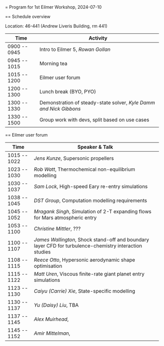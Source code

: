= Program for 1st Eilmer Workshop, 2024-07-10

== Schedule overview

Location: 46-441 (Andrew Liveris Building, rm 441)

| Time           |  Activity                           |
| -------------- | ----------------------------------- |
| 0900 -- 0945   | Intro to Eilmer 5, *Rowan Gollan*   |
| 0945 -- 1015   | Morning tea                         |
| 1015 -- 1200   | Eilmer user forum                   |
| 1200 -- 1300   | Lunch break (BYO, PYO)              |
| 1300 -- 1330   | Demonstration of steady-state solver, *Kyle Damm and Nick Gibbons* |
| 1330 -- 1500   | Group work with devs, split based on use cases |

== Eilmer user forum

| Time           |  Speaker & Talk                     |
| -------------- | ----------------------------------- |
| 1015 -- 1022   | *Jens Kunze*, Supersonic propellers |
| 1023 -- 1030   | *Rob Watt*, Thermochemical non-equilibrium modelling         |
| 1030 -- 1037   | *Sam Lock*, High-speed Eary re-entry simulations |
| 1038 -- 1045   | *DST Group*, Computation modelling requirements |
| 1045 -- 1052   | *Mragank Singh*, Simulation of 2-T expanding flows for Mars atmospheric entry |
| 1053 -- 1100   | *Christine Mittler*, ??? |
| 1100 -- 1107   | *James Wallington*, Shock stand-off and boundary layer CFD for turbulence-chemistry interaction studies |
| 1108 -- 1115   | *Reece Otto*, Hypersonic aerodynamic shape optimisation |
| 1115 -- 1122   | *Matt Uren*, Viscous finite-rate giant planet entry simulations |
| 1123 -- 1130   | *Caiyu (Carrie) Xie*, State-specific modelling |
| 1130 -- 1137   | *Yu (Daisy) Liu*, TBA |
| 1137 -- 1145   | *Alex Muirhead*,   |
| 1145 -- 1152   | *Amir Mittelman*, |







